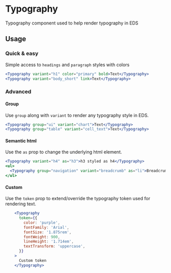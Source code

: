 # Typography

Typography component used to help render typography in EDS

## Usage

### Quick & easy

Simple access to `headings` and `paragraph` styles with colors
```jsx
<Typography variant="h1" color="primary" bold>Text</Typography>
<Typography variant="body_short" link>Text</Typography>
```
### Advanced

#### Group
Use `group` along with `variant` to render any typography style in EDS.
```jsx
<Typography group="ui" variant="chart">Text</Typography>
<Typography group="table" variant="cell_text">Text</Typography>
```

#### Semantic html

Use the `as` prop to change the underlying html element.
```jsx
<Typography variant="h4" as="h3">h3 styled as h4</Typography>
<ul>
  <Typography group="navigation" variant="breadcrumb" as="li">Breadcrumb</Typography>
</ul>
```

#### Custom

Use the `token` prop to extend/override the typography token used for rendering text.

```jsx
    <Typography
      token={{
        color: 'purple',
        fontFamily: 'Arial',
        fontSize: '1.875rem',
        fontWeight: 900,
        lineHeight: '1.714em',
        textTransform: 'uppercase',
      }}
    >
      Custom token
    </Typography>
```
